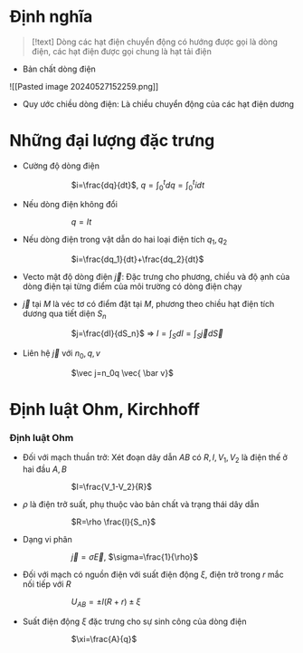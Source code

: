 
# Định nghĩa

>[!text]
>Dòng các hạt điện chuyển động có hướng được gọi là dòng điện, các hạt điện được gọi chung là hạt tải điện 

- Bản chất dòng điện

![[Pasted image 20240527152259.png]]

- Quy ước chiều dòng điện: Là chiều chuyển động của các hạt điện dương

# Những đại lượng đặc trưng

- Cường độ dòng điện

$\hspace{3cm}$$i=\frac{dq}{dt}$, $q=\displaystyle{\int_0^tdq=\int_0^tidt}$ 

- Nếu dòng điện không đổi

$\hspace{3cm}$$q=It$

- Nếu dòng điện trong vật dẫn do hai loại điện tích $q_1, q_2$ 

$\hspace{3cm}$$i=\frac{dq_1}{dt}+\frac{dq_2}{dt}$

- Vecto mật độ dòng điện $\vec j$: Đặc trưng cho phương, chiều và độ ạnh của dòng điện tại từng điểm của môi trường có dòng điện chạy

- $\vec j$ tại $M$ là véc tơ có điểm đặt tại $M$, phương theo chiều hạt điện tích dương qua tiết diện $S_n$ 

$\hspace{3cm}$$j=\frac{dI}{dS_n}$ $\Rightarrow$ $I=\displaystyle{\int_SdI=\int_S \vec j d\vec S}$ 

- Liên hệ $\vec j$ với $n_0, q, v$ 

$\hspace{3cm}$$\vec j=n_0q \vec{ \bar v}$ 

# Định luật Ohm, Kirchhoff

### Định luật Ohm

- Đối với mạch thuần trở: Xét đoạn dây dẫn $AB$ có $R, I, V_1, V_2$ là điện thế ở hai đầu $A,B$ 

$\hspace{3cm}$$I=\frac{V_1-V_2}{R}$

- $\rho$ là điện trở suất, phụ thuộc vào bản chất và trạng thái dây dẫn

$\hspace{3cm}$$R=\rho \frac{l}{S_n}$

- Dạng vi phân

$\hspace{3cm}$$\vec j=\sigma \vec E$, $\sigma=\frac{1}{\rho}$

- Đối với mạch có nguồn điện với suất điện động $\xi$, điện trở trong $r$ mắc nối tiếp với $R$

$\hspace{3cm}$$U_{AB}=\pm I(R+r)\pm \xi$

- Suất điện động $\xi$ đặc trưng cho sự sinh công của dòng điện

$\hspace{3cm}$$\xi=\frac{A}{q}$

